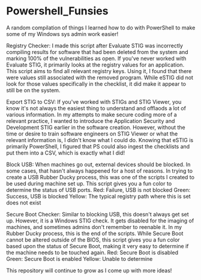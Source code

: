 # Powershell_Funsies
A random compilation of things I learned how to do with PowerShell to make some of my Windows sys admin work easier!

Registry Checker:
  I made this script after Evaluate STIG was incorrectly compiling results for software that had been deleted from the system and marking 100% of the vulnerabilities as open. If you've never worked with Evaluate STIG, it primarily looks at the registry values for an application. This script aims to find all relevant registry keys. 
  Using it, I found that there were values still associated with the removed program. While eSTIG did not look for those values specifically in the checklist, it did make it appear to still be on the system. 

Export STIG to CSV:
  If you've worked with STIGs and STIG Viewer, you know it's not always the easiest thing to understand and offlaods a lot of various information. In my attempts to make secure coding more of a relevant practice, I wanted to introduce the Application Security and Development STIG earlier in the software creation. However, without the time or desire to train software engineers on STIG Viewer or what the relevant information is, I didn't know what I could do. 
  Knowing that eSTIG is primarily PowerShell, I figured that PS could also ingest the checklists and put them into a CSV, which is exactly what I did!

Block USB:
  When machines go out, external devices should be blocked. In some cases, that hasn't always happened for a host of reasons. In trying to create a USB Rubber Ducky process, this was one of the scripts I created to be used during machine set up. This script gives you a fun color to determine the status of USB ports.
  Red: Failure, USB is not blocked
  Green: Success, USB is blocked
  Yellow: The typical registry path where this is set does not exist

Secure Boot Checker:
  Similar to blocking USB, this doesn't always get set up. However, it is a Windows STIG check. It gets disabled for the imaging of machines, and sometimes admins don't remember to reenable it. In my Rubber Ducky process, this is the end of the scripts. While Secure Boot cannot be altered outside of the BIOS, this script gives you a fun color based upon the status of Secure Boot, making it very easy to determine if the machine needs to be touched again.
  Red: Secure Boot is disabled
  Green: Secure Boot is enabled
  Yellow: Unable to determine

This repository will continue to grow as I come up with more ideas!
